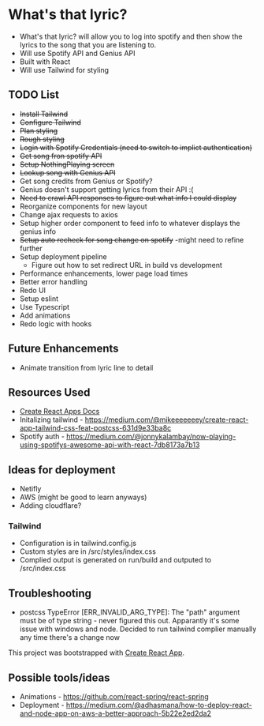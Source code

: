# What's that lyric?
* What's that lyric? will allow you to log into spotify and then show the lyrics to the song that you are listening to. 
* Will use Spotify API and Genius API
* Built with React
* Will use Tailwind for styling

## TODO List
* ~~Install Tailwind~~
* ~~Configure Tailwind~~
* ~~Plan styling~~
* ~~Rough styling~~
* ~~Login with Spotify Credentials (need to switch to implict authentication)~~
* ~~Get song fron spotify API~~
* ~~Setup NothingPlaying screen~~
* ~~Lookup song with Genius API~~
* Get song credits from Genius or Spotify?
* Genius doesn't support getting lyrics from their API :( 
* ~~Need to crawl API responses to figure out what info I could display~~
* Reorganize components for new layout
* Change ajax requests to axios
* Setup higher order component to feed info to whatever displays the genius info
* ~~Setup auto recheck for song change on spotify~~ -might need to refine further
* Setup deployment pipeline
    - Figure out how to set redirect URL in build vs development
* Performance enhancements, lower page load times
* Better error handling
* Redo UI
* Setup eslint
* Use Typescript
* Add animations
* Redo logic with hooks


## Future Enhancements
* Animate transition from lyric line to detail

## Resources Used
* [Create React Apps Docs](./create-react-app-docs.md)
* Initalizing tailwind - https://medium.com/@mikeeeeeeey/create-react-app-tailwind-css-feat-postcss-631d9e33ba8c
* Spotify auth - https://medium.com/@jonnykalambay/now-playing-using-spotifys-awesome-api-with-react-7db8173a7b13 

## Ideas for deployment
* Netifly
* AWS (might be good to learn anyways)
* Adding cloudflare?

### Tailwind
* Configuration is in tailwind.config.js
* Custom styles are in /src/styles/index.css
* Complied output is generated on run/build and outputed to /src/index.css

## Troubleshooting
* postcss TypeError [ERR_INVALID_ARG_TYPE]: The "path" argument must be of type string - never figured this out. Apparantly it's some issue with windows and node. Decided to run tailwind complier manually any time there's a change now

This project was bootstrapped with [Create React App](https://github.com/facebook/create-react-app).

## Possible tools/ideas
* Animations - https://github.com/react-spring/react-spring
* Deployment - https://medium.com/@adhasmana/how-to-deploy-react-and-node-app-on-aws-a-better-approach-5b22e2ed2da2
